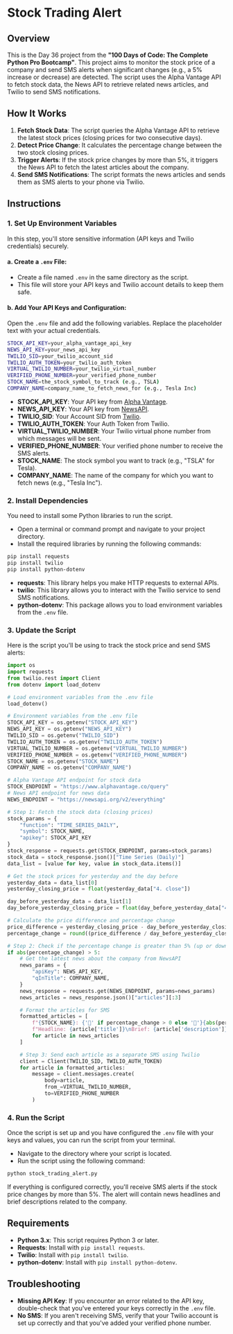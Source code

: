 
# **Stock Trading Alert**

## **Overview**

This is the Day 36 project from the **"100 Days of Code: The Complete Python Pro Bootcamp"**. This project aims to monitor the stock price of a company and send SMS alerts when significant changes (e.g., a 5% increase or decrease) are detected. The script uses the Alpha Vantage API to fetch stock data, the News API to retrieve related news articles, and Twilio to send SMS notifications.

## **How It Works**

1. **Fetch Stock Data**: The script queries the Alpha Vantage API to retrieve the latest stock prices (closing prices for two consecutive days).
2. **Detect Price Change**: It calculates the percentage change between the two stock closing prices.
3. **Trigger Alerts**: If the stock price changes by more than 5%, it triggers the News API to fetch the latest articles about the company.
4. **Send SMS Notifications**: The script formats the news articles and sends them as SMS alerts to your phone via Twilio.

## **Instructions**

### **1. Set Up Environment Variables**

In this step, you'll store sensitive information (API keys and Twilio credentials) securely.

#### a. **Create a `.env` File:**

* Create a file named `.env` in the same directory as the script.
* This file will store your API keys and Twilio account details to keep them safe.

#### b. **Add Your API Keys and Configuration:**

Open the `.env` file and add the following variables. Replace the placeholder text with your actual credentials.

```bash
STOCK_API_KEY=your_alpha_vantage_api_key
NEWS_API_KEY=your_news_api_key
TWILIO_SID=your_twilio_account_sid
TWILIO_AUTH_TOKEN=your_twilio_auth_token
VIRTUAL_TWILIO_NUMBER=your_twilio_virtual_number
VERIFIED_PHONE_NUMBER=your_verified_phone_number
STOCK_NAME=the_stock_symbol_to_track (e.g., TSLA)
COMPANY_NAME=company_name_to_fetch_news_for (e.g., Tesla Inc)
```

* **STOCK\_API\_KEY**: Your API key from [Alpha Vantage](https://www.alphavantage.co/support/#api-key).
* **NEWS\_API\_KEY**: Your API key from [NewsAPI](https://newsapi.org/).
* **TWILIO\_SID**: Your Account SID from [Twilio](https://www.twilio.com/).
* **TWILIO\_AUTH\_TOKEN**: Your Auth Token from Twilio.
* **VIRTUAL\_TWILIO\_NUMBER**: Your Twilio virtual phone number from which messages will be sent.
* **VERIFIED\_PHONE\_NUMBER**: Your verified phone number to receive the SMS alerts.
* **STOCK\_NAME**: The stock symbol you want to track (e.g., "TSLA" for Tesla).
* **COMPANY\_NAME**: The name of the company for which you want to fetch news (e.g., "Tesla Inc").

### **2. Install Dependencies**

You need to install some Python libraries to run the script.

* Open a terminal or command prompt and navigate to your project directory.
* Install the required libraries by running the following commands:

```bash
pip install requests
pip install twilio
pip install python-dotenv
```

* **requests**: This library helps you make HTTP requests to external APIs.
* **twilio**: This library allows you to interact with the Twilio service to send SMS notifications.
* **python-dotenv**: This package allows you to load environment variables from the `.env` file.

### **3. Update the Script**

Here is the script you'll be using to track the stock price and send SMS alerts:

```python
import os
import requests
from twilio.rest import Client
from dotenv import load_dotenv

# Load environment variables from the .env file
load_dotenv()

# Environment variables from the .env file
STOCK_API_KEY = os.getenv("STOCK_API_KEY")
NEWS_API_KEY = os.getenv("NEWS_API_KEY")
TWILIO_SID = os.getenv("TWILIO_SID")
TWILIO_AUTH_TOKEN = os.getenv("TWILIO_AUTH_TOKEN")
VIRTUAL_TWILIO_NUMBER = os.getenv("VIRTUAL_TWILIO_NUMBER")
VERIFIED_PHONE_NUMBER = os.getenv("VERIFIED_PHONE_NUMBER")
STOCK_NAME = os.getenv("STOCK_NAME")
COMPANY_NAME = os.getenv("COMPANY_NAME")

# Alpha Vantage API endpoint for stock data
STOCK_ENDPOINT = "https://www.alphavantage.co/query"
# News API endpoint for news data
NEWS_ENDPOINT = "https://newsapi.org/v2/everything"

# Step 1: Fetch the stock data (closing prices)
stock_params = {
    "function": "TIME_SERIES_DAILY",
    "symbol": STOCK_NAME,
    "apikey": STOCK_API_KEY
}
stock_response = requests.get(STOCK_ENDPOINT, params=stock_params)
stock_data = stock_response.json()["Time Series (Daily)"]
data_list = [value for key, value in stock_data.items()]

# Get the stock prices for yesterday and the day before
yesterday_data = data_list[0]
yesterday_closing_price = float(yesterday_data["4. close"])

day_before_yesterday_data = data_list[1]
day_before_yesterday_closing_price = float(day_before_yesterday_data["4. close"])

# Calculate the price difference and percentage change
price_difference = yesterday_closing_price - day_before_yesterday_closing_price
percentage_change = round((price_difference / day_before_yesterday_closing_price) * 100)

# Step 2: Check if the percentage change is greater than 5% (up or down)
if abs(percentage_change) > 5:
    # Get the latest news about the company from NewsAPI
    news_params = {
        "apiKey": NEWS_API_KEY,
        "qInTitle": COMPANY_NAME,
    }
    news_response = requests.get(NEWS_ENDPOINT, params=news_params)
    news_articles = news_response.json()["articles"][:3]

    # Format the articles for SMS
    formatted_articles = [
        f"{STOCK_NAME}: {'🔺' if percentage_change > 0 else '🔻'}{abs(percentage_change)}%\n"
        f"Headline: {article['title']}\nBrief: {article['description']}" 
        for article in news_articles
    ]

    # Step 3: Send each article as a separate SMS using Twilio
    client = Client(TWILIO_SID, TWILIO_AUTH_TOKEN)
    for article in formatted_articles:
        message = client.messages.create(
            body=article,
            from_=VIRTUAL_TWILIO_NUMBER,
            to=VERIFIED_PHONE_NUMBER
        )
```

### **4. Run the Script**

Once the script is set up and you have configured the `.env` file with your keys and values, you can run the script from your terminal.

* Navigate to the directory where your script is located.
* Run the script using the following command:

```bash
python stock_trading_alert.py
```

If everything is configured correctly, you'll receive SMS alerts if the stock price changes by more than 5%. The alert will contain news headlines and brief descriptions related to the company.

## **Requirements**

* **Python 3.x**: This script requires Python 3 or later.
* **Requests**: Install with `pip install requests`.
* **Twilio**: Install with `pip install twilio`.
* **python-dotenv**: Install with `pip install python-dotenv`.

## **Troubleshooting**

* **Missing API Key**: If you encounter an error related to the API key, double-check that you've entered your keys correctly in the `.env` file.
* **No SMS**: If you aren't receiving SMS, verify that your Twilio account is set up correctly and that you've added your verified phone number.

